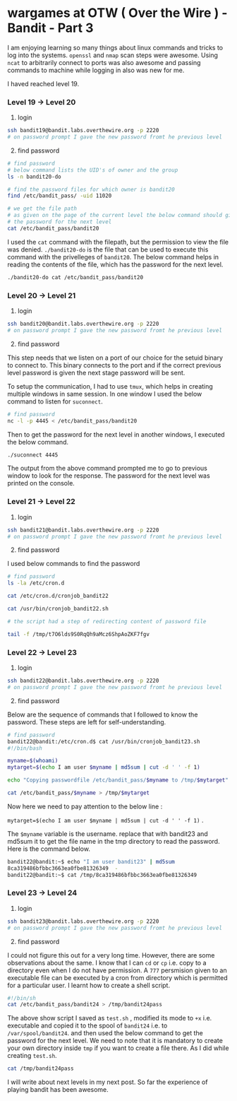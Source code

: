 # wargames at OTW ( Over the Wire ) - Bandit - Part 3

I am enjoying learning so many things about linux commands and tricks to log
into the systems. `openssl` and `nmap` scan steps were awesome. Using `ncat` to
arbitrarily connect to ports was also awesome and passing commands to machine
while logging in also was new for me. 

I haved reached level 19.


### Level 19 -> Level 20


1. login

```bash
ssh bandit19@bandit.labs.overthewire.org -p 2220
# on password prompt I gave the new password fromt he previous level

```
2. find password

```bash
# find password
# below command lists the UID's of owner and the group
ls -n bandit20-do

# find the password files for which owner is bandit20
find /etc/bandit_pass/ -uid 11020

# we get the file path
# as given on the page of the current level the below command should give us
# the password for the next level
cat /etc/bandit_pass/bandit20

```

I used the `cat` command with the filepath, but the permission to view the file
was denied. `./bandit20-do` is the file that can be used to execute this
command with the privelleges of `bandit20`. The below command helps in reading
the contents of the file, which has the password for the next level.

```bash
./bandit20-do cat /etc/bandit_pass/bandit20

```

### Level 20 -> Level 21


1. login

```bash
ssh bandit20@bandit.labs.overthewire.org -p 2220
# on password prompt I gave the new password fromt he previous level

```
2. find password

This step needs that we listen on a port of our choice for the setuid binary to
connect to. This binary connects to the port and if the correct previous level
password is given the next stage password will be sent. 

To setup the communication, I had to use `tmux`, which helps in creating
multiple windows in same session. In one window I used the below command to
listen for `suconnect`.

```bash
# find password
nc -l -p 4445 < /etc/bandit_pass/bandit20

```
Then to get the password for the next level in another windows, I executed the
below command.

```bash
./suconnect 4445
```
The output from the above command prompted me to go to previous window to look
for the response. The password for the next level was printed on the console.


### Level 21 -> Level 22


1. login

```bash
ssh bandit21@bandit.labs.overthewire.org -p 2220
# on password prompt I gave the new password fromt he previous level

```
2. find password

I used below commands to find the password

```bash
# find password
ls -la /etc/cron.d

cat /etc/cron.d/cronjob_bandit22

cat /usr/bin/cronjob_bandit22.sh

# the script had a step of redirecting content of password file

tail -f /tmp/t7O6lds9S0RqQh9aMcz6ShpAoZKF7fgv
```


### Level 22 -> Level 23


1. login

```bash
ssh bandit22@bandit.labs.overthewire.org -p 2220
# on password prompt I gave the new password fromt he previous level

```
2. find password

Below are the sequence of commands that I followed to know the password. These
steps are left for self-understanding.

```bash
# find password
bandit22@bandit:/etc/cron.d$ cat /usr/bin/cronjob_bandit23.sh 
#!/bin/bash

myname=$(whoami)
mytarget=$(echo I am user $myname | md5sum | cut -d ' ' -f 1)

echo "Copying passwordfile /etc/bandit_pass/$myname to /tmp/$mytarget"

cat /etc/bandit_pass/$myname > /tmp/$mytarget

```
Now here we need to pay attention to the below line :

`mytarget=$(echo I am user $myname | md5sum | cut -d ' ' -f 1)` .

The `$myname` variable is the username. replace that with bandit23 and md5sum
it to get the file name in the tmp directory to read the password. Here is the
command below.

```bash
bandit22@bandit:~$ echo "I am user bandit23" | md5sum
8ca319486bfbbc3663ea0fbe81326349  -
bandit22@bandit:~$ cat /tmp/8ca319486bfbbc3663ea0fbe81326349
```


### Level 23 -> Level 24


1. login

```bash
ssh bandit23@bandit.labs.overthewire.org -p 2220
# on password prompt I gave the new password fromt he previous level

```
2. find password

I could not figure this out for a very long time. However, there are some
observations about the same. I know that I can `cd` or `cp` i.e. copy to a
directory even when I do not have permission. A `777` persmision given to an
executable file can be executed by a cron from directory which is permitted for
a particular user. I learnt how to create a shell script. 

```bash
#!/bin/sh
cat /etc/bandit_pass/bandit24 > /tmp/bandit24pass
```
The above show script I saved as `test.sh` , modified its mode to `+x` i.e.
executable and copied it to the spool of `bandit24` i.e. to
`/var/spool/bandit24`. and then used the below command to get the password for
the next level. We need to note that it is mandatory to create your own
directory inside `tmp` if you want to create a file there. As I did while
creating `test.sh`. 


```bash
cat /tmp/bandit24pass

```

I will write about next levels in my next post. So far the experience of
playing bandit has been awesome.


